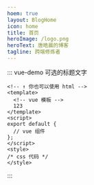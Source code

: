 ```yaml
---
hoem: true
layout: BlogHome
icon: home
title: 首页
heroImage: /logo.png
heroText: 唐皓晨的博客
tagline: 跨端修炼者
---
```


<svg-icon name="app" />

::: vue-demo 可选的标题文字

```vue
<!-- ↑ 你也可以使用 html -->
<template>
  <!-- vue 模板 -->
  123
</template>
<script>
export default {
  // vue 组件
};
</script>
<style>
/* css 代码 */
</style>
```
:::
